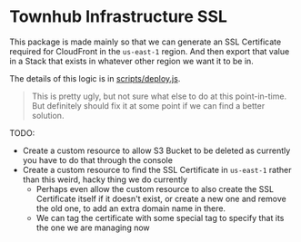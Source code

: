 # Townhub Infrastructure SSL

This package is made mainly so that we can generate an SSL Certificate required for CloudFront in the `us-east-1` region. And then export that value in a Stack that exists in whatever other region we want it to be in.

The details of this logic is in [scripts/deploy.js](./scripts/deploy.js).

> This is pretty ugly, but not sure what else to do at this point-in-time. But definitely should fix it at some point if we can find a better solution.

TODO:

- Create a custom resource to allow S3 Bucket to be deleted as currently you have to do that through the console
- Create a custom resource to find the SSL Certificate in `us-east-1` rather than this weird, hacky thing we do currently
  - Perhaps even allow the custom resource to also create the SSL Certificate itself if it doesn't exist, or create a new one and remove the old one, to add an extra domain name in there.
  - We can tag the certificate with some special tag to specify that its the one we are managing now
